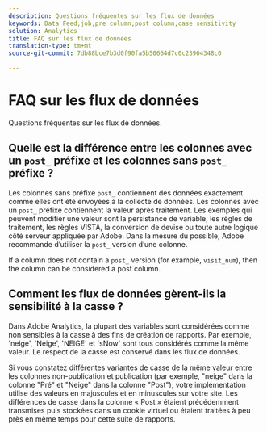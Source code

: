 ```yaml
---
description: Questions fréquentes sur les flux de données
keywords: Data Feed;job;pre column;post column;case sensitivity
solution: Analytics
title: FAQ sur les flux de données
translation-type: tm+mt
source-git-commit: 7db88bce7b3d0f90fa5b50664d7c0c23904348c0

---
```



# FAQ sur les flux de données

Questions fréquentes sur les flux de données.

## Quelle est la différence entre les colonnes avec un `post_` préfixe et les colonnes sans `post_` préfixe ?

Les colonnes sans préfixe `post_` contiennent des données exactement comme elles ont été envoyées à la collecte de données. Les colonnes avec un `post_` préfixe contiennent la valeur après traitement. Les exemples qui peuvent modifier une valeur sont la persistance de variable, les règles de traitement, les règles VISTA, la conversion de devise ou toute autre logique côté serveur appliquée par Adobe. Dans la mesure du possible, Adobe recommande d’utiliser la `post_` version d’une colonne.

If a column does not contain a `post_` version (for example, `visit_num`), then the column can be considered a post column.

## Comment les flux de données gèrent-ils la sensibilité à la casse ?

Dans Adobe Analytics, la plupart des variables sont considérées comme non sensibles à la casse à des fins de création de rapports. Par exemple, 'neige', 'Neige', 'NEIGE' et 'sNow' sont tous considérés comme la même valeur. Le respect de la casse est conservé dans les flux de données.

Si vous constatez différentes variantes de casse de la même valeur entre les colonnes non-publication et publication (par exemple, "neige" dans la colonne "Pré" et "Neige" dans la colonne "Post"), votre implémentation utilise des valeurs en majuscules et en minuscules sur votre site. Les différences de casse dans la colonne « Post » étaient précédemment transmises puis stockées dans un cookie virtuel ou étaient traitées à peu près en même temps pour cette suite de rapports.